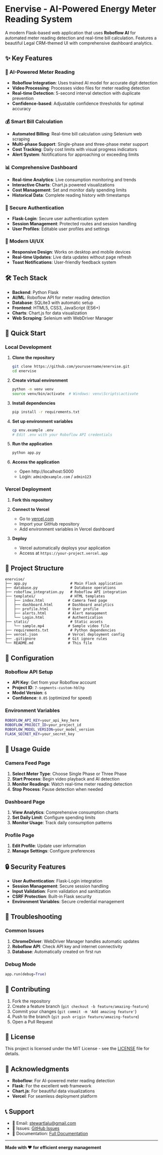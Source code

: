 # Enervise - AI-Powered Energy Meter Reading System

A modern Flask-based web application that uses **Roboflow AI** for automated meter reading detection and real-time bill calculation. Features a beautiful Legal CRM-themed UI with comprehensive dashboard analytics.


## ✨ Key Features

### 🤖 AI-Powered Meter Reading
- **Roboflow Integration**: Uses trained AI model for accurate digit detection
- **Video Processing**: Processes video files for meter reading detection
- **Real-time Detection**: 5-second interval detection with duplicate prevention
- **Confidence-based**: Adjustable confidence thresholds for optimal accuracy

### 💰 Smart Bill Calculation
- **Automated Billing**: Real-time bill calculation using Selenium web scraping
- **Multi-phase Support**: Single-phase and three-phase meter support
- **Cost Tracking**: Daily cost limits with visual progress indicators
- **Alert System**: Notifications for approaching or exceeding limits

### 📊 Comprehensive Dashboard
- **Real-time Analytics**: Live consumption monitoring and trends
- **Interactive Charts**: Chart.js powered visualizations
- **Cost Management**: Set and monitor daily spending limits
- **Historical Data**: Complete reading history with timestamps

### 🔐 Secure Authentication
- **Flask-Login**: Secure user authentication system
- **Session Management**: Protected routes and session handling
- **User Profiles**: Editable user profiles and settings

### 🎨 Modern UI/UX
- **Responsive Design**: Works on desktop and mobile devices
- **Real-time Updates**: Live data updates without page refresh
- **Toast Notifications**: User-friendly feedback system

## 🛠️ Tech Stack

- **Backend**: Python Flask
- **AI/ML**: Roboflow API for meter reading detection
- **Database**: SQLite3 with automatic setup
- **Frontend**: HTML5, CSS3, JavaScript (ES6+)
- **Charts**: Chart.js for data visualization
- **Web Scraping**: Selenium with WebDriver Manager

## 🚀 Quick Start

### Local Development

1. **Clone the repository**
   ```bash
   git clone https://github.com/yourusername/enervise.git
   cd enervise
   ```

2. **Create virtual environment**
   ```bash
   python -m venv venv
   source venv/bin/activate  # Windows: venv\Scripts\activate
   ```

3. **Install dependencies**
   ```bash
   pip install -r requirements.txt
   ```

4. **Set up environment variables**
   ```bash
   cp env.example .env
   # Edit .env with your Roboflow API credentials
   ```

5. **Run the application**
   ```bash
   python app.py
   ```

6. **Access the application**
   - Open http://localhost:5000
   - Login: `admin@example.com` / `admin123`

### Vercel Deployment

1. **Fork this repository**
2. **Connect to Vercel**
   - Go to [vercel.com](https://vercel.com)
   - Import your GitHub repository
   - Add environment variables in Vercel dashboard

3. **Deploy**
   - Vercel automatically deploys your application
   - Access at `https://your-project.vercel.app`

## 📁 Project Structure

```
enervise/
├── app.py                    # Main Flask application
├── database.py               # Database operations
├── roboflow_integration.py   # Roboflow API integration
├── templates/                # HTML templates
│   ├── index.html           # Camera feed page
│   ├── dashboard.html       # Dashboard analytics
│   ├── profile.html         # User profile
│   ├── alerts.html          # Alert management
│   └── Login.html           # Authentication
├── static/                   # Static assets
│   └── sample.mp4           # Sample video file
├── requirements.txt          # Python dependencies
├── vercel.json              # Vercel deployment config
├── .gitignore               # Git ignore rules
└── README.md                # This file
```

## 🔧 Configuration

### Roboflow API Setup
- **API Key**: Get from your Roboflow account
- **Project ID**: `7-segments-custom-hblhp`
- **Model Version**: `6`
- **Confidence**: `0.05` (optimized for speed)

### Environment Variables
```bash
ROBOFLOW_API_KEY=your_api_key_here
ROBOFLOW_PROJECT_ID=your_project_id
ROBOFLOW_MODEL_VERSION=your_model_version
FLASK_SECRET_KEY=your_secret_key
```

## 📱 Usage Guide

### Camera Feed Page
1. **Select Meter Type**: Choose Single Phase or Three Phase
2. **Start Process**: Begin video playback and AI detection
3. **Monitor Readings**: Watch real-time meter reading detection
4. **Stop Process**: Pause detection when needed

### Dashboard Page
1. **View Analytics**: Comprehensive consumption charts
2. **Set Daily Limit**: Configure spending limits
3. **Monitor Usage**: Track daily consumption patterns

### Profile Page
1. **Edit Profile**: Update user information
2. **Manage Settings**: Configure preferences

## 🔒 Security Features

- **User Authentication**: Flask-Login integration
- **Session Management**: Secure session handling
- **Input Validation**: Form validation and sanitization
- **CSRF Protection**: Built-in Flask security
- **Environment Variables**: Secure credential management

## 🐛 Troubleshooting

### Common Issues
1. **ChromeDriver**: WebDriver Manager handles automatic updates
2. **Roboflow API**: Check API key and internet connectivity
3. **Database**: Automatically created on first run
### Debug Mode
```python
app.run(debug=True)
```

## 🤝 Contributing

1. Fork the repository
2. Create a feature branch (`git checkout -b feature/amazing-feature`)
3. Commit your changes (`git commit -m 'Add amazing feature'`)
4. Push to the branch (`git push origin feature/amazing-feature`)
5. Open a Pull Request

## 📄 License

This project is licensed under the MIT License - see the [LICENSE](LICENSE) file for details.

## 🙏 Acknowledgments

- **Roboflow**: For AI-powered meter reading detection
- **Flask**: For the excellent web framework
- **Chart.js**: For beautiful data visualizations
- **Vercel**: For seamless deployment platform

## 📞 Support

- 📧 Email: stewartlalu@gmail.com
- 🐛 Issues: [GitHub Issues](https://github.com/stewartlalu/enervise/issues)
- 📖 Documentation: [Full Documentation](DEPLOYMENT.md)

---

**Made with ❤️ for efficient energy management**
